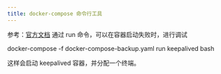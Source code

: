 ```yaml
---
title: docker-compose 命令行工具
---
```


参考：[官方文档](https://docs.docker.com/compose/reference/)
通过 run 命令，可以在容器启动失败时，进行调试

docker-compose -f docker-compose-backup.yaml run keepalived bash

这样会启动 keepalived 容器，并分配一个终端。
